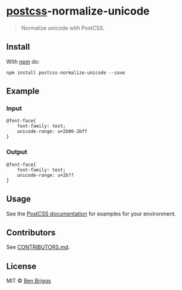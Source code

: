 [postcss](https://github.com/postcss/postcss)-normalize-unicode
===============================================================

> Normalize unicode with PostCSS.

Install
-------

With [npm](https://npmjs.org/package/postcss-normalize-unicode) do:

    npm install postcss-normalize-unicode --save

Example
-------

### Input

    @font-face{
        font-family: test;
        unicode-range: u+2b00-2bff
    }

### Output

    @font-face{
        font-family: test;
        unicode-range: u+2b??
    }

Usage
-----

See the [PostCSS documentation](https://github.com/postcss/postcss#usage) for examples for your environment.

Contributors
------------

See [CONTRIBUTORS.md](https://github.com/cssnano/cssnano/blob/master/CONTRIBUTORS.md).

License
-------

MIT © [Ben Briggs](http://beneb.info)
